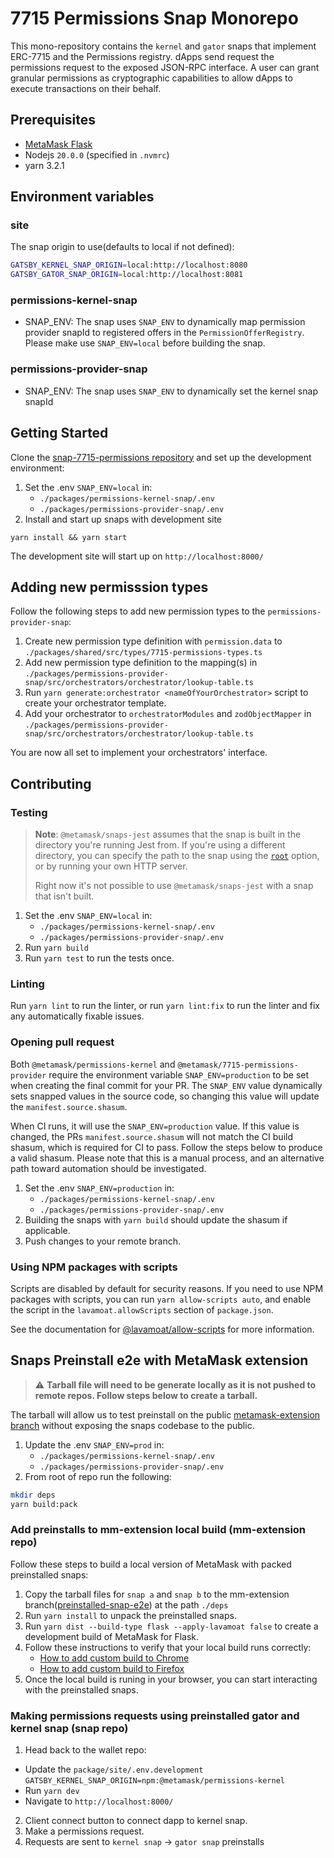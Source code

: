 # 7715 Permissions Snap Monorepo

This mono-repository contains the `kernel` and `gator` snaps that implement ERC-7715 and the Permissions registry.
dApps send request the permissions request to the exposed JSON-RPC interface.
A user can grant granular permissions as cryptographic capabilities to allow dApps to execute transactions on their behalf.

## Prerequisites

- [MetaMask Flask](https://consensyssoftware.atlassian.net/wiki/x/IQCOB10)
- Nodejs `20.0.0` (specified in `.nvmrc`)
- yarn 3.2.1

## Environment variables

### site

The snap origin to use(defaults to local if not defined):

```bash
GATSBY_KERNEL_SNAP_ORIGIN=local:http://localhost:8080
GATSBY_GATOR_SNAP_ORIGIN=local:http://localhost:8081
```

### permissions-kernel-snap

- SNAP_ENV: The snap uses `SNAP_ENV` to dynamically map permission provider snapId to registered offers in the `PermissionOfferRegistry`. Please make use `SNAP_ENV=local` before building the snap.

### permissions-provider-snap

- SNAP_ENV: The snap uses `SNAP_ENV` to dynamically set the kernel snap snapId

## Getting Started

Clone the [snap-7715-permissions repository](https://github.com/MetaMask/snap-7715-permissions) and set up the development environment:

1. Set the .env `SNAP_ENV=local` in:
   - `./packages/permissions-kernel-snap/.env`
   - `./packages/permissions-provider-snap/.env`
2. Install and start up snaps with development site

```shell
yarn install && yarn start
```

The development site will start up on `http://localhost:8000/`

## Adding new permisssion types

Follow the following steps to add new permission types to the `permissions-provider-snap`:

1. Create new permission type definition with `permission.data` to `./packages/shared/src/types/7715-permissions-types.ts`
2. Add new permission type definition to the mapping(s) in `./packages/permissions-provider-snap/src/orchestrators/orchestrator/lookup-table.ts`
3. Run `yarn generate:orchestrator <nameOfYourOrchestrator>` script to create your orchestrator template.
4. Add your orchestrator to `orchestratorModules` and `zodObjectMapper` in `./packages/permissions-provider-snap/src/orchestrators/orchestrator/lookup-table.ts`

You are now all set to implement your orchestrators' interface.

## Contributing

### Testing

> **Note**: `@metamask/snaps-jest` assumes that the snap is built in the
> directory you're running Jest from. If you're using a different directory,
> you can specify the path to the snap using the [`root`](#options) option, or
> by running your own HTTP server.
>
> Right now it's not possible to use `@metamask/snaps-jest` with a snap that
> isn't built.

1. Set the .env `SNAP_ENV=local` in:
   - `./packages/permissions-kernel-snap/.env`
   - `./packages/permissions-provider-snap/.env`
2. Run `yarn build`
3. Run `yarn test` to run the tests once.

### Linting

Run `yarn lint` to run the linter, or run `yarn lint:fix` to run the linter and
fix any automatically fixable issues.

### Opening pull request

Both `@metamask/permissions-kernel` and `@metamask/7715-permissions-provider` require the environment variable `SNAP_ENV=production` to be set when creating the final commit for your PR. The `SNAP_ENV` value dynamically sets snapped values in the source code, so changing this value will update the `manifest.source.shasum`.

When CI runs, it will use the `SNAP_ENV=production` value. If this value is changed, the PRs `manifest.source.shasum` will not match the CI build shasum, which is required for CI to pass. Follow the steps below to produce a valid shasum. Please note that this is a manual process, and an alternative path toward automation should be investigated.

1. Set the .env `SNAP_ENV=production` in:
   - `./packages/permissions-kernel-snap/.env`
   - `./packages/permissions-provider-snap/.env`
2. Building the snaps with `yarn build` should update the shasum if applicable.
3. Push changes to your remote branch.

### Using NPM packages with scripts

Scripts are disabled by default for security reasons. If you need to use NPM
packages with scripts, you can run `yarn allow-scripts auto`, and enable the
script in the `lavamoat.allowScripts` section of `package.json`.

See the documentation for [@lavamoat/allow-scripts](https://github.com/LavaMoat/LavaMoat/tree/main/packages/allow-scripts)
for more information.

## Snaps Preinstall e2e with MetaMask extension

> :warning: **Tarball file will need to be generate locally as it is not pushed to remote repos. Follow steps below to create a tarball.**

The tarball will allow us to test preinstall on the public [metamask-extension branch](https://github.com/V00D00-child/metamask-extension) without exposing the snaps codebase to the public.

1. Update the .env `SNAP_ENV=prod` in:
   - `./packages/permissions-kernel-snap/.env`
   - `./packages/permissions-provider-snap/.env`
2. From root of repo run the following:

```bash
mkdir deps
yarn build:pack
```

### Add preinstalls to mm-extension local build (mm-extension repo)

Follow these steps to build a local version of MetaMask with packed preinstalled snaps:

1. Copy the tarball files for `snap a` and `snap b` to the mm-extension branch([preinstalled-snap-e2e](https://github.com/V00D00-child/metamask-extension/tree/preinstalled-snap-e2e)) at the path `./deps`
2. Run `yarn install` to unpack the preinstalled snaps.
3. Run `yarn dist --build-type flask --apply-lavamoat false` to create a development build of MetaMask for Flask.
4. Follow these instructions to verify that your local build runs correctly:
   - [How to add custom build to Chrome](https://github.com/V00D00-child/metamask-extension/blob/main/docs/add-to-chrome.md)
   - [How to add custom build to Firefox](https://github.com/V00D00-child/metamask-extension/blob/main/docs/add-to-firefox.md)
5. Once the local build is runing in your browser, you can start interacting with the preinstalled snaps.

### Making permissions requests using preinstalled gator and kernel snap (snap repo)

1. Head back to the wallet repo:

- Update the `package/site/.env.development` `GATSBY_KERNEL_SNAP_ORIGIN=npm:@metamask/permissions-kernel`
- Run `yarn dev`
- Navigate to `http://localhost:8000/`

2. Client connect button to connect dapp to kernel snap.
3. Make a permissions request.
4. Requests are sent to `kernel snap` -> `gator snap` preinstalls
